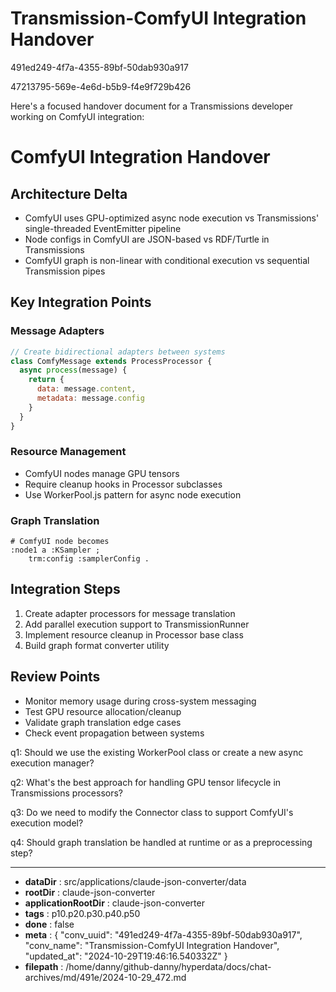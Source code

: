 # Transmission-ComfyUI Integration Handover

491ed249-4f7a-4355-89bf-50dab930a917

47213795-569e-4e6d-b5b9-f4e9f729b426

 Here's a focused handover document for a Transmissions developer working on ComfyUI integration:

# ComfyUI Integration Handover

## Architecture Delta
- ComfyUI uses GPU-optimized async node execution vs Transmissions' single-threaded EventEmitter pipeline
- Node configs in ComfyUI are JSON-based vs RDF/Turtle in Transmissions
- ComfyUI graph is non-linear with conditional execution vs sequential Transmission pipes 

## Key Integration Points

### Message Adapters
```javascript
// Create bidirectional adapters between systems
class ComfyMessage extends ProcessProcessor {
  async process(message) {
    return {
      data: message.content, 
      metadata: message.config
    }
  }
}
```

### Resource Management
- ComfyUI nodes manage GPU tensors 
- Require cleanup hooks in Processor subclasses
- Use WorkerPool.js pattern for async node execution

### Graph Translation
```turtle
# ComfyUI node becomes
:node1 a :KSampler ;
    trm:config :samplerConfig .
```

## Integration Steps
1. Create adapter processors for message translation
2. Add parallel execution support to TransmissionRunner
3. Implement resource cleanup in Processor base class
4. Build graph format converter utility

## Review Points
- Monitor memory usage during cross-system messaging
- Test GPU resource allocation/cleanup
- Validate graph translation edge cases
- Check event propagation between systems

q1: Should we use the existing WorkerPool class or create a new async execution manager?

q2: What's the best approach for handling GPU tensor lifecycle in Transmissions processors?

q3: Do we need to modify the Connector class to support ComfyUI's execution model?

q4: Should graph translation be handled at runtime or as a preprocessing step?

---

* **dataDir** : src/applications/claude-json-converter/data
* **rootDir** : claude-json-converter
* **applicationRootDir** : claude-json-converter
* **tags** : p10.p20.p30.p40.p50
* **done** : false
* **meta** : {
  "conv_uuid": "491ed249-4f7a-4355-89bf-50dab930a917",
  "conv_name": "Transmission-ComfyUI Integration Handover",
  "updated_at": "2024-10-29T19:46:16.540332Z"
}
* **filepath** : /home/danny/github-danny/hyperdata/docs/chat-archives/md/491e/2024-10-29_472.md